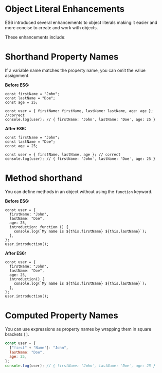 # Object Literal Enhancements

ES6 introduced several enhancements to object literals making it easier and more concise to create and work with objects.

These enhancements include:

# Shorthand Property Names

If a variable name matches the property name, you can omit the value assignment.

**Before ES6:**
```JS
const firstName = "John";
const lastName = "Doe";
const age = 25;

const user = { firstName: firstName, lastName: lastName, age: age }; //correct
console.log(user); // { firstName: 'John', lastName: 'Doe', age: 25 }
```
**After ES6:**
```JS
const firstName = "John";
const lastName = "Doe";
const age = 25;

const user = { firstName, lastName, age }; // correct
console.log(user); // { firstName: 'John', lastName: 'Doe', age: 25 }
```

# Method shorthand

You can define methods in an object without using the `function` keyword.

**Before ES6:**
```JS
const user = {
  firstName: "John",
  lastName: "Doe",
  age: 25,
  introduction: function () {
    console.log(`My name is ${this.firstName} ${this.lastName}`);
  },
};
user.introduction();
```
**After ES6:**
```JS
const user = {
  firstName: "John",
  lastName: "Doe",
  age: 25,
  introduction() {
    console.log(`My name is ${this.firstName} ${this.lastName}`);
  },
};
user.introduction();
```
# Computed Property Names

You can use expressions as property names by wrapping them in square brackets `[]`.
```js
const user = {
  ["first" + "Name"]: "John",
  lastName: "Doe",
  age: 25,
};
console.log(user); // { firstName: 'John', lastName: 'Doe', age: 25 }
```